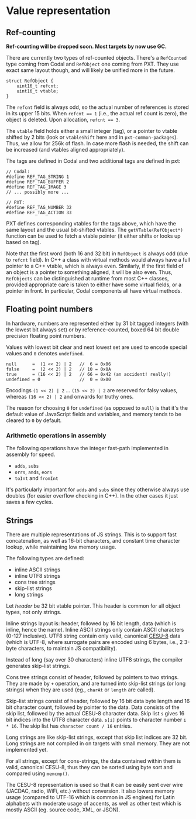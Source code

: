 # Value representation

## Ref-counting

**Ref-counting will be dropped soon. Most targets by now use GC.**

There are currently two types of ref-counted objects. There's a `RefCounted` type coming
from Codal and `RefObject` one coming from PXT. They use exact same layout though, and will
likely be unified more in the future.

```
struct RefObject {
    uint16_t refcnt;
    uint16_t vtable;
}
```

The `refcnt` field is always odd, so the actual number of references is stored in its upper
15 bits. When `refcnt == 1` (i.e., the actual ref count is zero), the object is deleted.
Upon allocation, `refcnt == 3`.

The `vtable` field holds either a small integer (tag), or a pointer to vtable shifted by 2 bits
(look or `vtableShift` here and in `pxt-common-packages`). Thus, we allow for 256k of flash.
In case more flash is needed, the shift can be increased (and vtables aligned appropriately).

The tags are defined in Codal and two additional tags are defined in pxt:
```
// Codal:
#define REF_TAG_STRING 1
#define REF_TAG_BUFFER 2
#define REF_TAG_IMAGE 3
// ... possibly more ...

// PXT:
#define REF_TAG_NUMBER 32
#define REF_TAG_ACTION 33
```

PXT defines corresponding vtables for the tags above, which have the same layout
and the usual bit-shifted vtables. The `getVTable(RefObject*)` function can be used to
fetch a vtable pointer (it either shifts or looks up based on tag).

Note that the first word (both 16 and 32 bit) in `RefObject` is always odd (due to `refcnt` field). 
In C++ a class with virtual methods would always have a full pointer to a C++ vtable, which
is always even. Similarly, if the first field of an object is a pointer to something
aligned, it will be also even. Thus, `RefObjects` can be distinguished at runtime
from most C++ classes, provided appropriate care is taken to either have some virtual fields,
or a pointer in front. In particular, Codal components all have virtual methods.


## Floating point numbers

In hardware, numbers are represented either by 31 bit tagged integers (with the lowest bit always set) 
or by reference-counted, boxed 64 bit double precision floating point numbers.

Values with lowest bit clear and next lowest set are used to encode special values
and `0` denotes `undefined`.

```
null      =  (1 << 2) | 2   //  6 = 0x06
false     =  (2 << 2) | 2   // 10 = 0x0A
true      = (16 << 2) | 2   // 66 = 0x42 (an accident! really!)
undefined = 0               //  0 = 0x00
```

Encodings `(1 << 2) | 2` ... `(15 << 2) | 2` are reserved for falsy values,
whereas `(16 << 2) | 2` and onwards for truthy ones.

The reason for choosing `0` for `undefined` (as opposed to `null`)
is that it's the default value of JavaScript fields and variables, and memory
tends to be cleared to `0` by default.

### Arithmetic operations in assembly

The following operations have the integer fast-path implemented in assembly for speed.

* `adds`, `subs`
* `orrs`, `ands`, `eors`
* `toInt` and `fromInt`

It's particularly important for `adds` and `subs` since they otherwise always
use doubles (for easier overflow checking in C++). In the other cases it just saves a few
cycles.

## Strings

There are multiple representations of JS strings. This is to support fast concatenation,
as well as 16-bit characters, and constant time character lookup, while maintaining
low memory usage.

The following types are defined:

* inline ASCII strings
* inline UTF8 strings
* cons tree strings
* skip-list strings
* long strings

Let _header_ be 32 bit vtable pointer. This header is common for all object types, not only strings.

Inline strings layout is: header, followed by 16 bit length, data (which is inline, hence the name).
Inline ASCII strings only contain ASCII characters (0-127 inclusive).
UTF8 string contain only valid, canonical [CESU-8](https://en.wikipedia.org/wiki/UTF-8#CESU-8)
data (which is UTF-8, where surrogate pairs are encoded using 6 bytes, i.e., 2 3-byte characters,
to maintain JS compatibility).

Instead of long (say over 30 characters) inline UTF8 strings, the compiler generates 
skip-list strings.

Cons tree strings consist of header, followed by pointers to two strings.
They are made by `+` operation, and are turned into skip-list strings (or long
strings) when they are used (eg., `charAt` or `length` are called).

Skip-list strings consist of header, followed by 16 bit data byte length
and 16 bit character count, followed by pointer to the data.
Data consists of the skip list, followed by the actual CESU-8 character data.
Skip list `s` gives 16 bit indices into the UTF8 character data.
`s[i]` points to character number `i * 16`.
The skip list has `character count / 16` entries.

Long strings are like skip-list strings, except that skip list indices are 32 bit.
Long strings are not compiled in on targets with small memory.
They are not implemented yet.

For all strings, except for cons-strings, the data contained within them is valid, canonical
CESU-8, thus they can be sorted using byte sort and compared using `memcmp()`.

The CESU-8 representation is used so that it can be easily sent over wire (JACDAC, radio,
WiFi, etc.) without conversion. It also lowers memory usage (compared to UTF-16 which
is common in JS engines) for Latin alphabets with moderate usage of accents, as well 
as other text which is mostly ASCII (eg. source code, XML, or JSON).
